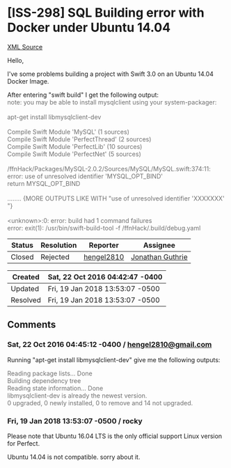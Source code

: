 # [ISS-298] SQL Building error with Docker under Ubuntu 14.04

[XML Source](../xml/ISS-298.xml)
<p><p>Hello,</p>

<p>I've some problems building a project with Swift 3.0 on an Ubuntu 14.04 Docker Image.</p>

<p>After entering "swift build" I get the following output:<br/>
<font color="#707070">note: you may be able to install mysqlclient using your system-packager:<br/>
<br/>
    apt-get install libmysqlclient-dev<br/>
<br/>
Compile Swift Module 'MySQL' (1 sources)<br/>
Compile Swift Module 'PerfectThread' (2 sources)<br/>
Compile Swift Module 'PerfectLib' (10 sources)<br/>
Compile Swift Module 'PerfectNet' (5 sources)<br/>
<br/>
/ffnHack/Packages/MySQL-2.0.2/Sources/MySQL/MySQL.swift:374:11: error: use of unresolved identifier 'MYSQL_OPT_BIND'<br/>
                        return MYSQL_OPT_BIND<br/>
<br/>
    ........ {MORE OUTPUTS LIKE WITH "use of unresolved identifier 'XXXXXXX' "}<br/>
<br/>
&lt;unknown&gt;:0: error: build had 1 command failures<br/>
error: exit(1): /usr/bin/swift-build-tool -f /ffnHack/.build/debug.yaml</font></p></p>





Status|Resolution|Reporter|Assignee
------|----------|--------|--------
Closed|Rejected|[hengel2810](hengel2810@gmail.com)|[Jonathan Guthrie]($jono)





Created|Sat, 22 Oct 2016 04:42:47 -0400
-------|--------------
Updated|Fri, 19 Jan 2018 13:53:07 -0500
Resolved|Fri, 19 Jan 2018 13:53:07 -0500


## Comments




### Sat, 22 Oct 2016 04:45:12 -0400 / hengel2810@gmail.com 

<p><p>Running "apt-get install libmysqlclient-dev" give me the following outputs:</p>

<p><font color="#707070">Reading package lists... Done<br/>
Building dependency tree       <br/>
Reading state information... Done<br/>
libmysqlclient-dev is already the newest version.<br/>
0 upgraded, 0 newly installed, 0 to remove and 14 not upgraded.</font></p></p>


### Fri, 19 Jan 2018 13:53:07 -0500 / rocky 

<p><p>Please note that Ubuntu 16.04 LTS is the only official support Linux version for Perfect.</p>


<p>Ubuntu 14.04 is not compatible. sorry about it.</p></p>


